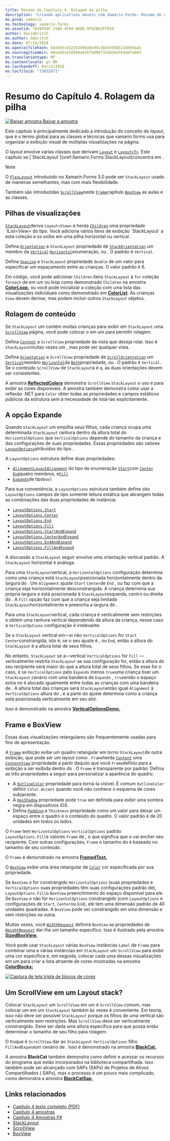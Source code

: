 ```yaml
---
title: Resumo do Capítulo 4. Rolagem da pilha
description: 'Criando aplicativos móveis com Xamarin.Forms: Resumo do Capítulo 4. Rolagem da pilha'
ms.prod: xamarin
ms.technology: xamarin-forms
ms.assetid: 7A39FD4F-15AD-4F94-960E-9FEEB63FFD44
author: davidbritch
ms.author: dabritch
ms.date: 07/19/2018
ms.openlocfilehash: bda9d5cb323524981bed9c3bb55998513dd69aab
ms.sourcegitcommit: b0ea451e18504e6267b896732dd26df64ddfa843
ms.translationtype: MT
ms.contentlocale: pt-BR
ms.lasthandoff: 04/13/2020
ms.locfileid: "73032871"
---
```

# <a name="summary-of-chapter-4-scrolling-the-stack"></a>Resumo do Capítulo 4. Rolagem da pilha

[![Baixar](~/media/shared/download.png) amostra Baixar a amostra](https://github.com/xamarin/xamarin-forms-book-samples/tree/master/Chapter04)

Este capítulo é principalmente dedicado à introdução do conceito de *layout*, que é o termo global para as classes e técnicas que xamarin.forms usa para organizar a exibição visual de múltiplas visualizações na página.

O layout envolve várias classes que derivam [`Layout`](xref:Xamarin.Forms.Layout) e [`Layout<T>`](xref:Xamarin.Forms.Layout`1). Este capítulo se [`StackLayout`](xref:Xamarin.Forms.StackLayout)concentra em .

> [!NOTE]
> O [`FlexLayout`](~/xamarin-forms/user-interface/layouts/flex-layout.md) introduzido no Xamarin.Forms 3.0 pode ser `StackLayout` usado de maneiras semelhantes, mas com mais flexibilidade.

Também são introduzidas [`ScrollView`](xref:Xamarin.Forms.ScrollView)neste [`Frame`](xref:Xamarin.Forms.Frame)capítulo [`BoxView`](xref:Xamarin.Forms.BoxView) as aulas e as classes.

## <a name="stacks-of-views"></a>Pilhas de visualizações

[`StackLayout`](xref:Xamarin.Forms.StackLayout)deriva `Layout<View>` e herda [`Children`](xref:Xamarin.Forms.Layout`1) uma propriedade `IList<View>`do tipo. Você adiciona vários itens de exibição `StackLayout` a esta coleção e os exibe em uma pilha horizontal ou vertical.

Defina [`Orientation`](xref:Xamarin.Forms.StackLayout.Orientation) a `StackLayout` propriedade de [`StackOrientation`](xref:Xamarin.Forms.StackOrientation) um membro da [`Vertical`](xref:Xamarin.Forms.StackOrientation.Vertical) [`Horizontal`](xref:Xamarin.Forms.StackOrientation.Horizontal)enumeração, ou . O padrão é `Vertical`.

Defina [`Spacing`](xref:Xamarin.Forms.StackLayout.Spacing) a `StackLayout` propriedade `double` de um valor para especificar um espaçamento entre as crianças. O valor padrão é 6.

Em código, você pode adicionar `Children` itens `StackLayout` à `for` coleção `foreach` de em um ou loop como demonstrado `Children` na amostra [**ColorLoop,**](https://github.com/xamarin/xamarin-forms-book-samples/tree/master/Chapter04/ColorLoop) ou você pode inicializar a coleção com uma lista das visualizações individuais como demonstrado em [**ColorList**](https://github.com/xamarin/xamarin-forms-book-samples/tree/master/Chapter04/ColorList). As crianças `View` devem derivar, mas podem incluir outros `StackLayout` objetos.

## <a name="scrolling-content"></a>Rolagem de conteúdo

Se `StackLayout` um contém muitas crianças para exibir em `StackLayout` uma [`ScrollView`](xref:Xamarin.Forms.ScrollView) página, você pode colocar o em um para permitir rolagem.

Defina [`Content`](xref:Xamarin.Forms.ScrollView.Content) a `ScrollView` propriedade da vista que deseja rolar. Isso é `StackLayout`muitas vezes um , mas pode ser qualquer vista.

Defina [`Orientation`](xref:Xamarin.Forms.ScrollView.Orientation) a `ScrollView` propriedade de [`ScrollOrientation`](xref:Xamarin.Forms.ScrollOrientation) um [`Vertical`](xref:Xamarin.Forms.ScrollOrientation.Vertical)membro [`Horizontal`](xref:Xamarin.Forms.ScrollOrientation.Horizontal)da [`Both`](xref:Xamarin.Forms.ScrollOrientation.Both)propriedade, ou . O padrão é `Vertical`. Se o conteúdo `ScrollView` de `StackLayout`a é a, as duas orientações devem ser consistentes.

A amostra [**ReflectedColors**](https://github.com/xamarin/xamarin-forms-book-samples/tree/master/Chapter04/ReflectedColors) demonstra `ScrollView` `StackLayout` o uso e para exibir as cores disponíveis. A amostra também demonstra como usar a reflexão .NET para `Color` obter todas as propriedades e campos estáticos públicos da estrutura sem a necessidade de listá-las explicitamente.

## <a name="the-expands-option"></a>A opção Expande

Quando `StackLayout` um empilha seus filhos, cada criança ocupa uma determinada `StackLayout` ranhura dentro da altura total do `HorizontalOptions` que `VerticalOptions` depende do tamanho da criança e das configurações de suas propriedades. Essas propriedades são valores [`LayoutOptions`](xref:Xamarin.Forms.LayoutOptions)atribuídos do tipo .

A `LayoutOptions` estrutura define duas propriedades:

- [`Alignment`](xref:Xamarin.Forms.LayoutOptions.Alignment)[`LayoutAlignment`](xref:Xamarin.Forms.LayoutAlignment) do tipo de enumeração [`Start`](xref:Xamarin.Forms.LayoutAlignment.Start)com [`Center`](xref:Xamarin.Forms.LayoutAlignment.Center) [`End`](xref:Xamarin.Forms.LayoutAlignment.End)quatro membros, e[`Fill`](xref:Xamarin.Forms.LayoutAlignment.Fill)
- [`Expands`](xref:Xamarin.Forms.LayoutOptions.Expands)de tipo`bool`

Para sua conveniência, a `LayoutOptions` estrutura também define oito `LayoutOptions` campos de tipo somente leitura estática que abrangem todas as combinações das duas propriedades de instância:

- [`LayoutOptions.Start`](xref:Xamarin.Forms.LayoutOptions.Start)
- [`LayoutOptions.Center`](xref:Xamarin.Forms.LayoutOptions.Center)
- [`LayoutOptions.End`](xref:Xamarin.Forms.LayoutOptions.End)
- [`LayoutOptions.Fill`](xref:Xamarin.Forms.LayoutOptions.Fill)
- [`LayoutOptions.StartAndExpand`](xref:Xamarin.Forms.LayoutOptions.StartAndExpand)
- [`LayoutOptions.CenterAndExpand`](xref:Xamarin.Forms.LayoutOptions.CenterAndExpand)
- [`LayoutOptions.EndAndExpand`](xref:Xamarin.Forms.LayoutOptions.EndAndExpand)
- [`LayoutOptions.FillAndExpand`](xref:Xamarin.Forms.LayoutOptions.FillAndExpand)

A discussão a `StackLayout` seguir envolve uma orientação vertical padrão. A `StackLayout` horizontal é análoga.

Para uma `StackLayout`vertical, a `HorizontalOptions` configuração determina como uma criança está `StackLayout`posicionada horizontalmente dentro da largura do . Um `Alignment` ajuste `Start` `Center`de `End` , ou faz com que a criança seja horizontalmente desconstrangida. A criança determina sua própria largura e está posicionada à `StackLayout`esquerda, centro ou direita do . A `Fill` opção faz com que a criança seja limitada `StackLayout`horizontalmente e preencha a largura do .

Para uma `StackLayout`vertical, cada criança é verticalmente sem restrições e obtém uma ranhura vertical dependendo da altura da criança, nesse caso a `VerticalOptions` configuração é irrelevante.

Se a `StackLayout` vertical em&mdash;si não `VerticalOptions` for `Start` `Center`constrangida, isto é, se o seu ajuste é , ou `End`, então a altura do `StackLayout` é a altura total de seus filhos.

No entanto, `StackLayout` se a&mdash;vertical `VerticalOptions` for `Fill` &mdash;verticalmente restrita `StackLayout` se sua configuração for, então a altura do seu recipiente será maior do que a altura total de seus filhos. Se esse for o caso, e se `VerticalOptions` pelo `Expands` menos `true`uma criança tiver um `StackLayout` cenário com uma bandeira de `Expands` , `true`então o espaço extra no é alocado igualmente entre todas as crianças com uma bandeira de . A altura total das crianças será `StackLayout`então igual `Alignment` à `VerticalOptions` altura do , e a parte do ajuste determina como a criança está posicionada verticalmente em seu slot.

Isso é demonstrado na amostra [**VerticalOptionsDemo.**](https://github.com/xamarin/xamarin-forms-book-samples/tree/master/Chapter04/VerticalOptionsDemo)

## <a name="frame-and-boxview"></a>Frame e BoxView

Essas duas visualizações retangulares são frequentemente usadas para fins de apresentação.

A [`Frame`](xref:Xamarin.Forms.Frame) exibição exibe um quadro retangular em torno `StackLayout`de outra exibição, que pode ser um layout como . `Frame`herda [`Content`](xref:Xamarin.Forms.ContentView.Content) uma [`ContentView`](xref:Xamarin.Forms.ContentView) propriedade a partir daquilo que você `Frame`definiu para a exibição a ser exibida dentro do . O `Frame` é transparente por padrão. Defina as três propriedades a seguir para personalizar a aparência do quadro:

- A [`OutlineColor`](xref:Xamarin.Forms.Frame.OutlineColor) propriedade para torná-la visível. É comum `OutlineColor` definir `Color.Accent` quando você não conhece o esquema de cores subjacente.
- A [`HasShadow`](xref:Xamarin.Forms.Frame.HasShadow) propriedade pode `true` ser definida para exibir uma sombra negra em dispositivos iOS.
- Defina [`Padding`](xref:Xamarin.Forms.Layout.Padding) a `Thickness` propriedade como um valor para deixar um espaço entre o quadro e o conteúdo do quadro. O valor padrão é de 20 unidades em todos os lados.

O `Frame` tem `HorizontalOptions` `VerticalOptions` padrão `LayoutOptions.Fill`e valores `Frame` de , o que significa que o vai encher seu recipiente. Com outras configurações, `Frame` o tamanho do é baseado no tamanho de seu conteúdo.

O `Frame` é demonstrado na amostra [**FramedText.**](https://github.com/xamarin/xamarin-forms-book-samples/tree/master/Chapter04/FramedText)

O [`BoxView`](xref:Xamarin.Forms.BoxView) exibe uma área retangular de [`Color`](xref:Xamarin.Forms.BoxView.Color) cor especificada por sua propriedade.

Se `BoxView` o for constrangido `HorizontalOptions` (suas propriedades e `VerticalOptions` suas propriedades têm suas configurações padrão de), `LayoutOptions.Fill`o `BoxView` preenchimento do espaço disponível para ele. Se `BoxView` o não for `HorizontalOptions` constrangido (com `LayoutOptions` e configurações de `Start`, `Center`ou `End`), ele tem uma dimensão padrão de 40 unidades quadradas. A `BoxView` pode ser constrangido em uma dimensão e sem restrições na outra.

Muitas vezes, você [`WidthRequest`](xref:Xamarin.Forms.VisualElement.WidthRequest) definirá `BoxView` as propriedades de [`HeightRequest`](xref:Xamarin.Forms.VisualElement.HeightRequest) dar-lhe um tamanho específico. Isso é ilustrado pela amostra [**SizedBoxView.**](https://github.com/xamarin/xamarin-forms-book-samples/tree/master/Chapter04/SizedBoxView)

Você pode usar `StackLayout` várias `BoxView` instâncias `Label` de `Frame` para combinar uma e várias instâncias em `StackLayout` um `ScrollView` para exibir uma cor específica e, em seguida, colocar cada uma dessas visualizações em um para criar a lista atraente de cores mostradas na amostra [**ColorBlocks:**](https://github.com/xamarin/xamarin-forms-book-samples/tree/master/Chapter04/ColorBlocks)

[![Captura de tela tripla de blocos de cores](images/ch04fg11-small.png "Lista de Cores")](images/ch04fg11-large.png#lightbox "Lista de Cores")

## <a name="a-scrollview-in-a-stacklayout"></a>Um ScrollView em um Layout stack?

Colocar `StackLayout` um `ScrollView` em um é `ScrollView` comum, mas colocar um em um `StackLayout` também às vezes é conveniente. Em teoria, isso não deve ser possível `StackLayout` porque os filhos de uma vertical são verticalmente sem restrições. Mas `ScrollView` deve ser verticalmente constrangido. Deve ser dada uma altura específica para que possa então determinar o tamanho de seu filho para rolagem.

O truque é `ScrollView` dar ao `StackLayout` `VerticalOptions` filho `FillAndExpand`um cenário de . Isso é demonstrado na amostra [**BlackCat.**](https://github.com/xamarin/xamarin-forms-book-samples/tree/master/Chapter04/BlackCat)

A amostra **BlackCat** também demonstra como definir e acessar os recursos do programa que estão incorporados na biblioteca compartilhada. Isso também pode ser alcançado com SAPs (SAPs) de Projetos de Ativos Compartilhados ( SAPs), mas o processo é um pouco mais complicado, como demonstra a amostra [**BlackCatSap.**](https://github.com/xamarin/xamarin-forms-book-samples/tree/master/Chapter04/BlackCatSap)

## <a name="related-links"></a>Links relacionados

- [Capítulo 4 texto completo (PDF)](https://download.xamarin.com/developer/xamarin-forms-book/XamarinFormsBook-Ch04-Apr2016.pdf)
- [Capítulo 4 amostras](https://github.com/xamarin/xamarin-forms-book-samples/tree/master/Chapter04)
- [Capítulo 4 Amostras F#](https://github.com/xamarin/xamarin-forms-book-samples/tree/master/Chapter04/FS)
- [StackLayout](~/xamarin-forms/user-interface/layouts/stack-layout.md)
- [ScrollView](~/xamarin-forms/user-interface/layouts/scroll-view.md)
- [BoxView](~/xamarin-forms/user-interface/boxview.md)
